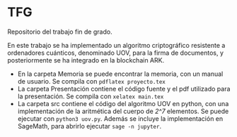 # TFG

Repositorio del trabajo fin de grado.

En este trabajo se ha implementado un algoritmo criptográfico resistente a ordenadores cuánticos, denominado UOV, para la firma de documentos, y posteriormente se ha integrado en la blockchain ARK.

* En la carpeta Memoria se puede encontrar la memoria, con un manual de usuario. Se compila con `pdflatex proyecto.tex`
* La carpeta Presentación contiene el código fuente y el pdf utilizado para la presentación. Se compila con `xelatex main.tex`
* La carpeta src contiene el código del algoritmo UOV en python, con una implementación de la aritmética del cuerpo de *2^7* elementos. Se puede ejecutar con `python3 uov.py`. Además se incluye la implementación en SageMath, para abrirlo ejecutar `sage -n jupyter`.
